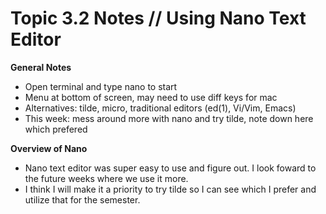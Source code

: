 # Topic 3.2 Notes // Using Nano Text Editor
**General Notes**
- Open terminal and type nano to start 
- Menu at bottom of screen, may need to use diff keys for mac
- Alternatives: tilde, micro, traditional editors (ed(1), Vi/Vim, Emacs)
- This week: mess around more with nano and try tilde, note down here which prefered 

**Overview of Nano**
- Nano text editor was super easy to use and figure out. I look foward to the future weeks where we use it more. 
- I think I will make it a priority to try tilde so I can see which I prefer and utilize that for the semester.
